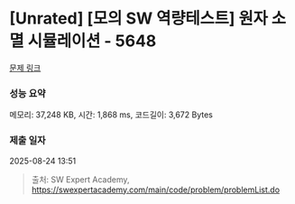 # [Unrated] [모의 SW 역량테스트] 원자 소멸 시뮬레이션 - 5648 

[문제 링크](https://swexpertacademy.com/main/code/problem/problemDetail.do?contestProbId=AWXRFInKex8DFAUo) 

### 성능 요약

메모리: 37,248 KB, 시간: 1,868 ms, 코드길이: 3,672 Bytes

### 제출 일자

2025-08-24 13:51



> 출처: SW Expert Academy, https://swexpertacademy.com/main/code/problem/problemList.do